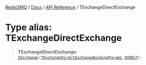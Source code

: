 [RedisSMQ](../../../README.md) / [Docs](../../README.md) / [API Reference](../README.md) / TExchangeDirectExchange

# Type alias: TExchangeDirectExchange

> **TExchangeDirectExchange**: [`IExchange`](../interfaces/IExchange.md)<[`TExchangeDirectExchangeBindingParams`](TExchangeDirectExchangeBindingParams.md), [`DIRECT`](../enumerations/EExchangeType.md#direct)>

